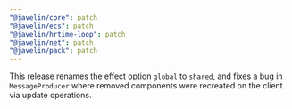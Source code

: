 ```yaml
---
"@javelin/core": patch
"@javelin/ecs": patch
"@javelin/hrtime-loop": patch
"@javelin/net": patch
"@javelin/pack": patch
---
```


This release renames the effect option `global` to `shared`, and fixes a bug in `MessageProducer` where removed components were recreated on the client via update operations.
